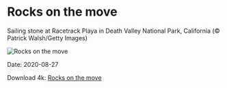 # Rocks on the move

Sailing stone at Racetrack Playa in Death Valley National Park, California (© Patrick Walsh/Getty Images)

![Rocks on the move](https://bing.com/th?id=OHR.SailingStone_EN-US8158160103_UHD.jpg&rf=LaDigue_UHD.jpg&pid=hp&w=1024&h=576)

Date: 2020-08-27

Download 4k: [Rocks on the move](https://bing.com/th?id=OHR.SailingStone_EN-US8158160103_UHD.jpg&rf=LaDigue_UHD.jpg&pid=hp&w=3840&h=2160)

